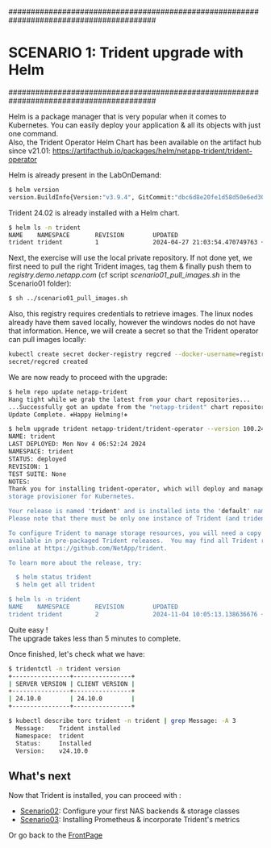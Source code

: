 #########################################################################################
# SCENARIO 1: Trident upgrade with Helm
#########################################################################################

Helm is a package manager that is very popular when it comes to Kubernetes. You can easily deploy your application & all its objects with just one command.  
Also, the Trident Operator Helm Chart has been available on the artifact hub since v21.01:
https://artifacthub.io/packages/helm/netapp-trident/trident-operator

Helm is already present in the LabOnDemand:  
```bash
$ helm version
version.BuildInfo{Version:"v3.9.4", GitCommit:"dbc6d8e20fe1d58d50e6ed30f09a04a77e4c68db", GitTreeState:"clean", GoVersion:"go1.17.13"}
```
Trident 24.02 is already installed with a Helm chart.  
```bash
$ helm ls -n trident
NAME    NAMESPACE       REVISION        UPDATED                                 STATUS          CHART                           APP VERSION
trident trident         1               2024-04-27 21:03:54.470749763 +0000 UTC deployed        trident-operator-100.2402.0     24.02.0
```

Next, the exercise will use the local private repository. If not done yet, we first need to pull the right Trident images, tag them & finally push them to _registry.demo.netapp.com_ (cf script *scenario01_pull_images.sh* in the Scenario01 folder):  
```bash
$ sh ../scenario01_pull_images.sh 
```

Also, this registry requires credentials to retrieve images. The linux nodes already have them saved locally, however the windows nodes do not have that information. Hence, we will create a secret so that the Trident operator can pull images locally:  
```bash
kubectl create secret docker-registry regcred --docker-username=registryuser --docker-password=Netapp1! -n trident --docker-server=registry.demo.netapp.com
secret/regcred created
```
We are now ready to proceed with the upgrade:  
```bash
$ helm repo update netapp-trident
Hang tight while we grab the latest from your chart repositories...
...Successfully got an update from the "netapp-trident" chart repository
Update Complete. ⎈Happy Helming!⎈

$ helm upgrade trident netapp-trident/trident-operator --version 100.2410.0 -n trident --set tridentAutosupportImage=registry.demo.netapp.com/trident-autosupport:24.10.0,operatorImage=registry.demo.netapp.com/trident-operator:24.10.1,tridentImage=registry.demo.netapp.com/trident:24.10.1,tridentSilenceAutosupport=true,windows=true,imagePullSecrets[0]=regcred
NAME: trident
LAST DEPLOYED: Mon Nov 4 06:52:24 2024
NAMESPACE: trident
STATUS: deployed
REVISION: 1
TEST SUITE: None
NOTES:
Thank you for installing trident-operator, which will deploy and manage NetApp's Trident CSI
storage provisioner for Kubernetes.

Your release is named 'trident' and is installed into the 'default' namespace.
Please note that there must be only one instance of Trident (and trident-operator) in a Kubernetes cluster.

To configure Trident to manage storage resources, you will need a copy of tridentctl, which is
available in pre-packaged Trident releases.  You may find all Trident releases and source code
online at https://github.com/NetApp/trident.

To learn more about the release, try:

  $ helm status trident
  $ helm get all trident

$ helm ls -n trident
NAME    NAMESPACE       REVISION        UPDATED                                 STATUS          CHART                           APP VERSION
trident trident         2               2024-11-04 10:05:13.138636676 +0000 UTC deployed        trident-operator-100.2410.0     24.10.0
```

Quite easy !  
The upgrade takes less than 5 minutes to complete.  

Once finished, let's check what we have:  
```bash
$ tridentctl -n trident version
+----------------+----------------+
| SERVER VERSION | CLIENT VERSION |
+----------------+----------------+
| 24.10.0        | 24.10.0        |
+----------------+----------------+

$ kubectl describe torc trident -n trident | grep Message: -A 3
  Message:    Trident installed
  Namespace:  trident
  Status:     Installed
  Version:    v24.10.0
```

## What's next

Now that Trident is installed, you can proceed with :  

- [Scenario02](../../Scenario02):  Configure your first NAS backends & storage classes  
- [Scenario03](../../Scenario03):  Installing Prometheus & incorporate Trident's metrics  

Or go back to the [FrontPage](https://github.com/YvosOnTheHub/LabNetApp)